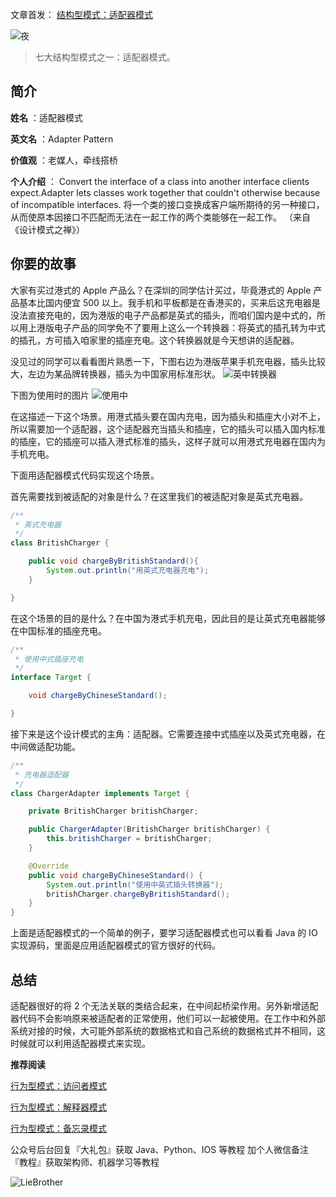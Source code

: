 文章首发：
[结构型模式：适配器模式](https://mp.weixin.qq.com/s/kahyfWIOo2jH4GONl3EUuQ)

![夜](http://www.liebrother.com/upload/9ecebb4164314c0fa3bc64c9cb03b0b4_0023_01.jpg) 

> 七大结构型模式之一：适配器模式。

## 简介

**姓名** ：适配器模式

**英文名** ：Adapter Pattern

**价值观** ：老媒人，牵线搭桥

**个人介绍** ：
Convert the interface of a class into another interface clients expect.Adapter lets classes work together that couldn't otherwise because of incompatible interfaces.
将一个类的接口变换成客户端所期待的另一种接口，从而使原本因接口不匹配而无法在一起工作的两个类能够在一起工作。
（来自《设计模式之禅》）

## 你要的故事

大家有买过港式的 Apple 产品么？在深圳的同学估计买过，毕竟港式的 Apple 产品基本比国内便宜 500 以上。我手机和平板都是在香港买的，买来后这充电器是没法直接充电的，因为港版的电子产品都是英式的插头，而咱们国内是中式的，所以用上港版电子产品的同学免不了要用上这么一个转换器：将英式的插孔转为中式的插孔，方可插入咱家里的插座充电。这个转换器就是今天想讲的适配器。

没见过的同学可以看看图片熟悉一下，下图右边为港版苹果手机充电器，插头比较大，左边为某品牌转换器，插头为中国家用标准形状。
![英中转换器](http://www.liebrother.com/upload/796279a5ec0f4d229670363354b580ba_0023_04.jpg) 

下图为使用时的图片
![使用中](http://www.liebrother.com/upload/510d6f097726454c8f82944b8fc22b97_0023_03.jpg) 

在这描述一下这个场景。用港式插头要在国内充电，因为插头和插座大小对不上，所以需要加一个适配器，这个适配器充当插头和插座，它的插头可以插入国内标准的插座，它的插座可以插入港式标准的插头，这样子就可以用港式充电器在国内为手机充电。

下面用适配器模式代码实现这个场景。

首先需要找到被适配的对象是什么？在这里我们的被适配对象是英式充电器。

```java
/**
 * 英式充电器
 */
class BritishCharger {

    public void chargeByBritishStandard(){
        System.out.println("用英式充电器充电");
    }

}
```

在这个场景的目的是什么？在中国为港式手机充电，因此目的是让英式充电器能够在中国标准的插座充电。

```java
/**
 * 使用中式插座充电
 */
interface Target {

    void chargeByChineseStandard();

}
```

接下来是这个设计模式的主角：适配器。它需要连接中式插座以及英式充电器，在中间做适配功能。

```java
/**
 * 充电器适配器
 */
class ChargerAdapter implements Target {

    private BritishCharger britishCharger;

    public ChargerAdapter(BritishCharger britishCharger) {
        this.britishCharger = britishCharger;
    }

    @Override
    public void chargeByChineseStandard() {
        System.out.println("使用中英式插头转换器");
        britishCharger.chargeByBritishStandard();
    }
}
```

上面是适配器模式的一个简单的例子，要学习适配器模式也可以看看 Java 的 IO 实现源码，里面是应用适配器模式的官方很好的代码。

## 总结

适配器很好的将 2 个无法关联的类结合起来，在中间起桥梁作用。另外新增适配器代码不会影响原来被适配者的正常使用，他们可以一起被使用。在工作中和外部系统对接的时候，大可能外部系统的数据格式和自己系统的数据格式并不相同，这时候就可以利用适配器模式来实现。

**推荐阅读**

[行为型模式：访问者模式](https://mp.weixin.qq.com/s/WPtBJa8eKiP2oSVzTsYk3w)

[行为型模式：解释器模式](https://mp.weixin.qq.com/s/o1RRn667-Tj1Qwe7Z15CsA)

[行为型模式：备忘录模式](https://mp.weixin.qq.com/s/0VOS9iVvvbvm8gUT_jQPVA)

公众号后台回复『大礼包』获取 Java、Python、IOS 等教程
加个人微信备注『教程』获取架构师、机器学习等教程

![LieBrother](http://www.liebrother.com/upload/c50a23a8826d45a7b66b3be24c89205e_.jpg)